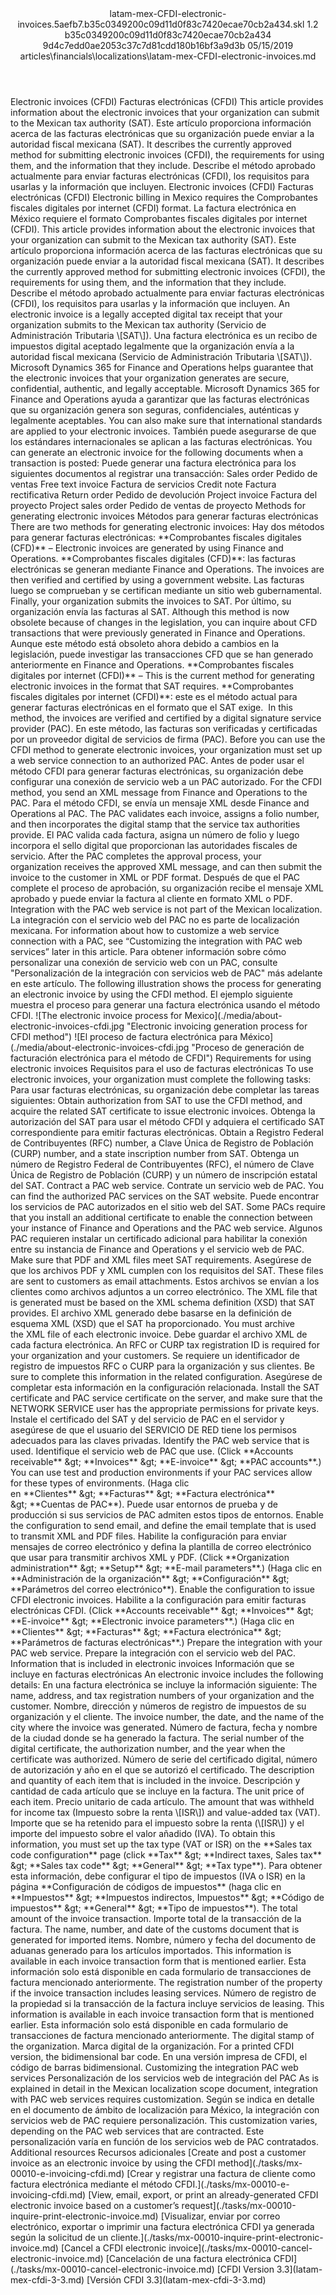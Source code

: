 <?xml version="1.0" encoding="UTF-8"?>
<xliff xmlns:logoport="urn:logoport:xliffeditor:xliff-extras:1.0" xmlns:tilt="urn:logoport:xliffeditor:tilt-non-translatables:1.0" xmlns:xsi="http://www.w3.org/2001/XMLSchema-instance" xmlns="urn:oasis:names:tc:xliff:document:1.2" xmlns:xliffext="urn:microsoft:content:schema:xliffextensions" version="1.2" xsi:schemaLocation="urn:oasis:names:tc:xliff:document:1.2 xliff-core-1.2-transitional.xsd">
  <file datatype="xml" source-language="en-US" original="latam-mex-CFDI-electronic-invoices.md" target-language="es-ES">
    <header>
      <tool tool-company="Microsoft" tool-version="1.0-7889195" tool-name="mdxliff" tool-id="mdxliff"/>
      <xliffext:skl_file_name>latam-mex-CFDI-electronic-invoices.5aefb7.b35c0349200c09d11d0f83c7420ecae70cb2a434.skl</xliffext:skl_file_name>
      <xliffext:version>1.2</xliffext:version>
      <xliffext:ms.openlocfilehash>b35c0349200c09d11d0f83c7420ecae70cb2a434</xliffext:ms.openlocfilehash>
      <xliffext:ms.sourcegitcommit>9d4c7edd0ae2053c37c7d81cdd180b16bf3a9d3b</xliffext:ms.sourcegitcommit>
      <xliffext:ms.lasthandoff>05/15/2019</xliffext:ms.lasthandoff>
      <xliffext:ms.openlocfilepath>articles\financials\localizations\latam-mex-CFDI-electronic-invoices.md</xliffext:ms.openlocfilepath>
    </header>
    <body>
      <group extype="content" id="content">
        <trans-unit xml:space="preserve" translate="yes" id="101" restype="x-metadata">
          <source>Electronic invoices (CFDI)</source>
        <target logoport:matchpercent="101" state="translated" state-qualifier="leveraged-tm">Facturas electrónicas (CFDI)</target></trans-unit>
        <trans-unit xml:space="preserve" translate="yes" id="102" restype="x-metadata">
          <source>This article provides information about the electronic invoices that your organization can submit to the Mexican tax authority (SAT).</source>
        <target logoport:matchpercent="101" state="translated" state-qualifier="leveraged-tm">Este artículo proporciona información acerca de las facturas electrónicas que su organización puede enviar a la autoridad fiscal mexicana (SAT).</target></trans-unit>
        <trans-unit xml:space="preserve" translate="yes" id="103" restype="x-metadata">
          <source>It describes the currently approved method for submitting electronic invoices (CFDI), the requirements for using them, and the information that they include.</source>
        <target logoport:matchpercent="101" state="translated" state-qualifier="leveraged-tm">Describe el método aprobado actualmente para enviar facturas electrónicas (CFDI), los requisitos para usarlas y la información que incluyen.</target></trans-unit>
        <trans-unit xml:space="preserve" translate="yes" id="104">
          <source>Electronic invoices (CFDI)</source>
        <target logoport:matchpercent="101" state="translated" state-qualifier="leveraged-tm">Facturas electrónicas (CFDI)</target></trans-unit>
        <trans-unit xml:space="preserve" translate="yes" id="105">
          <source>Electronic billing in Mexico requires the Comprobantes fiscales digitales por internet (CFDI) format.</source>
        <target logoport:matchpercent="101" state="translated" state-qualifier="leveraged-tm">La factura electrónica en México requiere el formato Comprobantes fiscales digitales por internet (CFDI).</target></trans-unit>
        <trans-unit xml:space="preserve" translate="yes" id="106">
          <source>This article provides information about the electronic invoices that your organization can submit to the Mexican tax authority (SAT).</source>
        <target logoport:matchpercent="101" state="translated" state-qualifier="leveraged-tm">Este artículo proporciona información acerca de las facturas electrónicas que su organización puede enviar a la autoridad fiscal mexicana (SAT).</target></trans-unit>
        <trans-unit xml:space="preserve" translate="yes" id="107">
          <source>It describes the currently approved method for submitting electronic invoices (CFDI), the requirements for using them, and the information that they include.</source>
        <target logoport:matchpercent="101" state="translated" state-qualifier="leveraged-tm">Describe el método aprobado actualmente para enviar facturas electrónicas (CFDI), los requisitos para usarlas y la información que incluyen.</target></trans-unit>
        <trans-unit xml:space="preserve" translate="yes" id="108">
          <source>An electronic invoice is a legally accepted digital tax receipt that your organization submits to the Mexican tax authority (Servicio de Administración Tributaria <ph id="ph1">\[</ph>SAT<ph id="ph2">\]</ph>).</source>
        <target logoport:matchpercent="101" state="translated" state-qualifier="leveraged-tm">Una factura electrónica es un recibo de impuestos digital aceptado legalmente que la organización envía a la autoridad fiscal mexicana (Servicio de Administración Tributaria <ph id="ph1">\[</ph>SAT<ph id="ph2">\]</ph>).</target></trans-unit>
        <trans-unit xml:space="preserve" translate="yes" id="109">
          <source>Microsoft Dynamics 365 for Finance and Operations helps guarantee that the electronic invoices that your organization generates are secure, confidential, authentic, and legally acceptable.</source>
        <target logoport:matchpercent="101" state="translated" state-qualifier="leveraged-tm">Microsoft Dynamics 365 for Finance and Operations ayuda a garantizar que las facturas electrónicas que su organización genera son seguras, confidenciales, auténticas y legalmente aceptables.</target></trans-unit>
        <trans-unit xml:space="preserve" translate="yes" id="110">
          <source>You can also make sure that international standards are applied to your electronic invoices.</source>
        <target logoport:matchpercent="101" state="translated" state-qualifier="leveraged-tm">También puede asegurarse de que los estándares internacionales se aplican a las facturas electrónicas.</target></trans-unit>
        <trans-unit xml:space="preserve" translate="yes" id="111">
          <source>You can generate an electronic invoice for the following documents when a transaction is posted:</source>
        <target logoport:matchpercent="101" state="translated" state-qualifier="leveraged-tm">Puede generar una factura electrónica para los siguientes documentos al registrar una transacción:</target></trans-unit>
        <trans-unit xml:space="preserve" translate="yes" id="112">
          <source>Sales order</source>
        <target logoport:matchpercent="101" state="translated" state-qualifier="leveraged-tm">Pedido de ventas</target></trans-unit>
        <trans-unit xml:space="preserve" translate="yes" id="113">
          <source>Free text invoice</source>
        <target logoport:matchpercent="101" state="translated" state-qualifier="leveraged-tm">Factura de servicios</target></trans-unit>
        <trans-unit xml:space="preserve" translate="yes" id="114">
          <source>Credit note</source>
        <target logoport:matchpercent="101" state="translated" state-qualifier="leveraged-tm">Factura rectificativa</target></trans-unit>
        <trans-unit xml:space="preserve" translate="yes" id="115">
          <source>Return order</source>
        <target logoport:matchpercent="101" state="translated" state-qualifier="leveraged-tm">Pedido de devolución</target></trans-unit>
        <trans-unit xml:space="preserve" translate="yes" id="116">
          <source>Project invoice</source>
        <target logoport:matchpercent="101" state="translated" state-qualifier="leveraged-tm">Factura del proyecto</target></trans-unit>
        <trans-unit xml:space="preserve" translate="yes" id="117">
          <source>Project sales order</source>
        <target logoport:matchpercent="101" state="translated" state-qualifier="leveraged-tm">Pedido de ventas de proyecto</target></trans-unit>
        <trans-unit xml:space="preserve" translate="yes" id="118">
          <source>Methods for generating electronic invoices</source>
        <target logoport:matchpercent="101" state="translated" state-qualifier="leveraged-tm">Métodos para generar facturas electrónicas</target></trans-unit>
        <trans-unit xml:space="preserve" translate="yes" id="119">
          <source>There are two methods for generating electronic invoices:</source>
        <target logoport:matchpercent="101" state="translated" state-qualifier="leveraged-tm">Hay dos métodos para generar facturas electrónicas:</target></trans-unit>
        <trans-unit xml:space="preserve" translate="yes" id="120">
          <source><bpt id="p1">**</bpt>Comprobantes fiscales digitales (CFD)<ept id="p1">**</ept> – Electronic invoices are generated by using Finance and Operations.</source>
        <target logoport:matchpercent="101" state="translated" state-qualifier="leveraged-tm"><bpt id="p1">**</bpt>Comprobantes fiscales digitales (CFD)<ept id="p1">**</ept>: las facturas electrónicas se generan mediante Finance and Operations.</target></trans-unit>
        <trans-unit xml:space="preserve" translate="yes" id="121">
          <source>The invoices are then verified and certified by using a government website.</source>
        <target logoport:matchpercent="101" state="translated" state-qualifier="leveraged-tm">Las facturas luego se comprueban y se certifican mediante un sitio web gubernamental.</target></trans-unit>
        <trans-unit xml:space="preserve" translate="yes" id="122">
          <source>Finally, your organization submits the invoices to SAT.</source>
        <target logoport:matchpercent="101" state="translated" state-qualifier="leveraged-tm">Por último, su organización envía las facturas al SAT.</target></trans-unit>
        <trans-unit xml:space="preserve" translate="yes" id="123">
          <source>Although this method is now obsolete because of changes in the legislation, you can inquire about CFD transactions that were previously generated in Finance and Operations.</source>
        <target logoport:matchpercent="101" state="translated" state-qualifier="leveraged-tm">Aunque este método está obsoleto ahora debido a cambios en la legislación, puede investigar las transacciones CFD que se han generado anteriormente en Finance and Operations.</target></trans-unit>
        <trans-unit xml:space="preserve" translate="yes" id="124">
          <source><bpt id="p1">**</bpt>Comprobantes fiscales digitales por internet (CFDI)<ept id="p1">**</ept> – This is the current method for generating electronic invoices in the format that SAT requires.</source>
        <target logoport:matchpercent="101" state="translated" state-qualifier="leveraged-tm"><bpt id="p1">**</bpt>Comprobantes fiscales digitales por internet (CFDI)<ept id="p1">**</ept>: este es el método actual para generar facturas electrónicas en el formato que el SAT exige.</target></trans-unit>
        <trans-unit xml:space="preserve" translate="yes" id="125">
          <source> In this method, the invoices are verified and certified by a digital signature service provider (PAC).</source>
        <target logoport:matchpercent="101" state="translated" state-qualifier="leveraged-tm">En este método, las facturas son verificadas y certificadas por un proveedor digital de servicios de firma (PAC).</target></trans-unit>
        <trans-unit xml:space="preserve" translate="yes" id="126">
          <source>Before you can use the CFDI method to generate electronic invoices, your organization must set up a web service connection to an authorized PAC.</source>
        <target logoport:matchpercent="101" state="translated" state-qualifier="leveraged-tm">Antes de poder usar el método CFDI para generar facturas electrónicas, su organización debe configurar una conexión de servicio web a un PAC autorizado.</target></trans-unit>
        <trans-unit xml:space="preserve" translate="yes" id="127">
          <source>For the CFDI method, you send an XML message from Finance and Operations to the PAC.</source>
        <target logoport:matchpercent="101" state="translated" state-qualifier="leveraged-tm">Para el método CFDI, se envía un mensaje XML desde Finance and Operations al PAC.</target></trans-unit>
        <trans-unit xml:space="preserve" translate="yes" id="128">
          <source>The PAC validates each invoice, assigns a folio number, and then incorporates the digital stamp that the service tax authorities provide.</source>
        <target logoport:matchpercent="101" state="translated" state-qualifier="leveraged-tm">El PAC valida cada factura, asigna un número de folio y luego incorpora el sello digital que proporcionan las autoridades fiscales de servicio.</target></trans-unit>
        <trans-unit xml:space="preserve" translate="yes" id="129">
          <source>After the PAC completes the approval process, your organization receives the approved XML message, and can then submit the invoice to the customer in XML or PDF format.</source>
        <target logoport:matchpercent="101" state="translated" state-qualifier="leveraged-tm">Después de que el PAC complete el proceso de aprobación, su organización recibe el mensaje XML aprobado y puede enviar la factura al cliente en formato XML o PDF.</target></trans-unit>
        <trans-unit xml:space="preserve" translate="yes" id="130">
          <source>Integration with the PAC web service is not part of the Mexican localization.</source>
        <target logoport:matchpercent="101" state="translated" state-qualifier="leveraged-tm">La integración con el servicio web del PAC no es parte de localización mexicana.</target></trans-unit>
        <trans-unit xml:space="preserve" translate="yes" id="131">
          <source>For information about how to customize a web service connection with a PAC, see “Customizing the integration with PAC web services” later in this article.</source>
        <target logoport:matchpercent="101" state="translated" state-qualifier="leveraged-tm">Para obtener información sobre cómo personalizar una conexión de servicio web con un PAC, consulte "Personalización de la integración con servicios web de PAC" más adelante en este artículo.</target></trans-unit>
        <trans-unit xml:space="preserve" translate="yes" id="132">
          <source>The following illustration shows the process for generating an electronic invoice by using the CFDI method.</source>
        <target logoport:matchpercent="101" state="translated" state-qualifier="leveraged-tm">El ejemplo siguiente muestra el proceso para generar una factura electrónica usando el método CFDI.</target></trans-unit>
        <trans-unit xml:space="preserve" translate="yes" id="133">
          <source><bpt id="p1">![</bpt>The electronic invoice process for Mexico<ept id="p1">]</ept><bpt id="p2">(./media/about-electronic-invoices-cfdi.jpg "</bpt>Electronic invoicing generation process for CFDI method<ept id="p2">")</ept></source>
        <target logoport:matchpercent="101" state="translated" state-qualifier="leveraged-tm"><bpt id="p1">![</bpt>El proceso de factura electrónica para México<ept id="p1">]</ept><bpt id="p2">(./media/about-electronic-invoices-cfdi.jpg "</bpt>Proceso de generación de facturación electrónica para el método de CFDI<ept id="p2">")</ept></target></trans-unit>
        <trans-unit xml:space="preserve" translate="yes" id="134">
          <source>Requirements for using electronic invoices</source>
        <target logoport:matchpercent="101" state="translated" state-qualifier="leveraged-tm">Requisitos para el uso de facturas electrónicas</target></trans-unit>
        <trans-unit xml:space="preserve" translate="yes" id="135">
          <source>To use electronic invoices, your organization must complete the following tasks:</source>
        <target logoport:matchpercent="101" state="translated" state-qualifier="leveraged-tm">Para usar facturas electrónicas, su organización debe completar las tareas siguientes:</target></trans-unit>
        <trans-unit xml:space="preserve" translate="yes" id="136">
          <source>Obtain authorization from SAT to use the CFDI method, and acquire the related SAT certificate to issue electronic invoices.</source>
        <target logoport:matchpercent="101" state="translated" state-qualifier="leveraged-tm">Obtenga la autorización del SAT para usar el método CFDI y adquiera el certificado SAT correspondiente para emitir facturas electrónicas.</target></trans-unit>
        <trans-unit xml:space="preserve" translate="yes" id="137">
          <source>Obtain a Registro Federal de Contribuyentes (RFC) number, a Clave Única de Registro de Población (CURP) number, and a state inscription number from SAT.</source>
        <target logoport:matchpercent="101" state="translated" state-qualifier="leveraged-tm">Obtenga un número de Registro Federal de Contribuyentes (RFC), el número de Clave Única de Registro de Población (CURP) y un número de inscripción estatal del SAT.</target></trans-unit>
        <trans-unit xml:space="preserve" translate="yes" id="138">
          <source>Contract a PAC web service.</source>
        <target logoport:matchpercent="101" state="translated" state-qualifier="leveraged-tm">Contrate un servicio web de PAC.</target></trans-unit>
        <trans-unit xml:space="preserve" translate="yes" id="139">
          <source>You can find the authorized PAC services on the SAT website.</source>
        <target logoport:matchpercent="101" state="translated" state-qualifier="leveraged-tm">Puede encontrar los servicios de PAC autorizados en el sitio web del SAT.</target></trans-unit>
        <trans-unit xml:space="preserve" translate="yes" id="140">
          <source>Some PACs require that you install an additional certificate to enable the connection between your instance of Finance and Operations and the PAC web service.</source>
        <target logoport:matchpercent="101" state="translated" state-qualifier="leveraged-tm">Algunos PAC requieren instalar un certificado adicional para habilitar la conexión entre su instancia de Finance and Operations y el servicio web de PAC.</target></trans-unit>
        <trans-unit xml:space="preserve" translate="yes" id="141">
          <source>Make sure that PDF and XML files meet SAT requirements.</source>
        <target logoport:matchpercent="101" state="translated" state-qualifier="leveraged-tm">Asegúrese de que los archivos PDF y XML cumplen con los requisitos del SAT.</target></trans-unit>
        <trans-unit xml:space="preserve" translate="yes" id="142">
          <source>These files are sent to customers as email attachments.</source>
        <target logoport:matchpercent="101" state="translated" state-qualifier="leveraged-tm">Estos archivos se envían a los clientes como archivos adjuntos a un correo electrónico.</target></trans-unit>
        <trans-unit xml:space="preserve" translate="yes" id="143">
          <source>The XML file that is generated must be based on the XML schema definition (XSD) that SAT provides.</source>
        <target logoport:matchpercent="101" state="translated" state-qualifier="leveraged-tm">El archivo XML generado debe basarse en la definición de esquema XML (XSD) que el SAT ha proporcionado.</target></trans-unit>
        <trans-unit xml:space="preserve" translate="yes" id="144">
          <source>You must archive the XML file of each electronic invoice.</source>
        <target logoport:matchpercent="101" state="translated" state-qualifier="leveraged-tm">Debe guardar el archivo XML de cada factura electrónica.</target></trans-unit>
        <trans-unit xml:space="preserve" translate="yes" id="145">
          <source>An RFC or CURP tax registration ID is required for your organization and your customers.</source>
        <target logoport:matchpercent="101" state="translated" state-qualifier="leveraged-tm">Se requiere un identificador de registro de impuestos RFC o CURP para la organización y sus clientes.</target></trans-unit>
        <trans-unit xml:space="preserve" translate="yes" id="146">
          <source>Be sure to complete this information in the related configuration.</source>
        <target logoport:matchpercent="101" state="translated" state-qualifier="leveraged-tm">Asegúrese de completar esta información en la configuración relacionada.</target></trans-unit>
        <trans-unit xml:space="preserve" translate="yes" id="147">
          <source>Install the SAT certificate and PAC service certificate on the server, and make sure that the NETWORK SERVICE user has the appropriate permissions for private keys.</source>
        <target logoport:matchpercent="101" state="translated" state-qualifier="leveraged-tm">Instale el certificado del SAT y del servicio de PAC en el servidor y asegúrese de que el usuario del SERVICIO DE RED tiene los permisos adecuados para las claves privadas.</target></trans-unit>
        <trans-unit xml:space="preserve" translate="yes" id="148">
          <source>Identify the PAC web service that is used.</source>
        <target logoport:matchpercent="101" state="translated" state-qualifier="leveraged-tm">Identifique el servicio web de PAC que use.</target></trans-unit>
        <trans-unit xml:space="preserve" translate="yes" id="149">
          <source>(Click<bpt id="p1"> **</bpt>Accounts receivable<ept id="p1">**</ept><ph id="ph1"> </ph><ph id="ph2">&amp;gt;</ph><bpt id="p2"> **</bpt>Invoices<ept id="p2">**</ept> <ph id="ph3">&amp;gt;</ph> <bpt id="p3">**</bpt>E-invoice<ept id="p3">**</ept> <ph id="ph4">&amp;gt;</ph><bpt id="p4"> **</bpt>PAC accounts<ept id="p4">**</ept>.) You can use test and production environments if your PAC services allow for these types of environments.</source>
        <target logoport:matchpercent="101" state="translated" state-qualifier="leveraged-tm">(Haga clic en<bpt id="p1"> **</bpt>Clientes<ept id="p1">**</ept><ph id="ph1"> </ph><ph id="ph2">&amp;gt;</ph><bpt id="p2"> **</bpt>Facturas<ept id="p2">**</ept> <ph id="ph3">&amp;gt;</ph> <bpt id="p3">**</bpt>Factura electrónica<ept id="p3">**</ept> <ph id="ph4">&amp;gt;</ph><bpt id="p4"> **</bpt>Cuentas de PAC<ept id="p4">**</ept>). Puede usar entornos de prueba y de producción si sus servicios de PAC admiten estos tipos de entornos.</target></trans-unit>
        <trans-unit xml:space="preserve" translate="yes" id="150">
          <source>Enable the configuration to send email, and define the email template that is used to transmit XML and PDF files.</source>
        <target logoport:matchpercent="101" state="translated" state-qualifier="leveraged-tm">Habilite la configuración para enviar mensajes de correo electrónico y defina la plantilla de correo electrónico que usar para transmitir archivos XML y PDF.</target></trans-unit>
        <trans-unit xml:space="preserve" translate="yes" id="151">
          <source>(Click <bpt id="p1">**</bpt>Organization administration<ept id="p1">**</ept> <ph id="ph1">&amp;gt;</ph> <bpt id="p2">**</bpt>Setup<ept id="p2">**</ept> <ph id="ph2">&amp;gt;</ph> <bpt id="p3">**</bpt>E-mail parameters<ept id="p3">**</ept>.)</source>
        <target logoport:matchpercent="101" state="translated" state-qualifier="leveraged-tm">(Haga clic en <bpt id="p1">**</bpt>Administración de la organización<ept id="p1">**</ept> <ph id="ph1">&amp;gt;</ph> <bpt id="p2">**</bpt>Configuración<ept id="p2">**</ept> <ph id="ph2">&amp;gt;</ph> <bpt id="p3">**</bpt>Parámetros del correo electrónico<ept id="p3">**</ept>).</target></trans-unit>
        <trans-unit xml:space="preserve" translate="yes" id="152">
          <source>Enable the configuration to issue CFDI electronic invoices.</source>
        <target logoport:matchpercent="101" state="translated" state-qualifier="leveraged-tm">Habilite a la configuración para emitir facturas electrónicas CFDI.</target></trans-unit>
        <trans-unit xml:space="preserve" translate="yes" id="153">
          <source>(Click <bpt id="p1">**</bpt>Accounts receivable<ept id="p1">**</ept><ph id="ph1"> </ph><ph id="ph2">&amp;gt;</ph><bpt id="p2"> **</bpt>Invoices<ept id="p2">**</ept> <ph id="ph3">&amp;gt;</ph> <bpt id="p3">**</bpt>E-invoice<ept id="p3">**</ept> <ph id="ph4">&amp;gt;</ph> <bpt id="p4">**</bpt>Electronic invoice parameters<ept id="p4">**</ept>.)</source>
        <target logoport:matchpercent="101" state="translated" state-qualifier="leveraged-tm">(Haga clic en <bpt id="p1">**</bpt>Clientes<ept id="p1">**</ept><ph id="ph1"> </ph><ph id="ph2">&amp;gt;</ph><bpt id="p2"> **</bpt>Facturas<ept id="p2">**</ept> <ph id="ph3">&amp;gt;</ph> <bpt id="p3">**</bpt>Factura electrónica<ept id="p3">**</ept> <ph id="ph4">&amp;gt;</ph> <bpt id="p4">**</bpt>Parámetros de facturas electrónicas<ept id="p4">**</ept>.)</target></trans-unit>
        <trans-unit xml:space="preserve" translate="yes" id="154">
          <source>Prepare the integration with your PAC web service.</source>
        <target logoport:matchpercent="101" state="translated" state-qualifier="leveraged-tm">Prepare la integración con el servicio web del PAC.</target></trans-unit>
        <trans-unit xml:space="preserve" translate="yes" id="155">
          <source>Information that is included in electronic invoices</source>
        <target logoport:matchpercent="101" state="translated" state-qualifier="leveraged-tm">Información que se incluye en facturas electrónicas</target></trans-unit>
        <trans-unit xml:space="preserve" translate="yes" id="156">
          <source>An electronic invoice includes the following details:</source>
        <target logoport:matchpercent="101" state="translated" state-qualifier="leveraged-tm">En una factura electrónica se incluye la información siguiente:</target></trans-unit>
        <trans-unit xml:space="preserve" translate="yes" id="157">
          <source>The name, address, and tax registration numbers of your organization and the customer.</source>
        <target logoport:matchpercent="101" state="translated" state-qualifier="leveraged-tm">Nombre, dirección y números de registro de impuestos de su organización y el cliente.</target></trans-unit>
        <trans-unit xml:space="preserve" translate="yes" id="158">
          <source>The invoice number, the date, and the name of the city where the invoice was generated.</source>
        <target logoport:matchpercent="101" state="translated" state-qualifier="leveraged-tm">Número de factura, fecha y nombre de la ciudad donde se ha generado la factura.</target></trans-unit>
        <trans-unit xml:space="preserve" translate="yes" id="159">
          <source>The serial number of the digital certificate, the authorization number, and the year when the certificate was authorized.</source>
        <target logoport:matchpercent="101" state="translated" state-qualifier="leveraged-tm">Número de serie del certificado digital, número de autorización y año en el que se autorizó el certificado.</target></trans-unit>
        <trans-unit xml:space="preserve" translate="yes" id="160">
          <source>The description and quantity of each item that is included in the invoice.</source>
        <target logoport:matchpercent="101" state="translated" state-qualifier="leveraged-tm">Descripción y cantidad de cada artículo que se incluye en la factura.</target></trans-unit>
        <trans-unit xml:space="preserve" translate="yes" id="161">
          <source>The unit price of each item.</source>
        <target logoport:matchpercent="101" state="translated" state-qualifier="leveraged-tm">Precio unitario de cada artículo.</target></trans-unit>
        <trans-unit xml:space="preserve" translate="yes" id="162">
          <source>The amount that was withheld for income tax (Impuesto sobre la renta <ph id="ph1">\[</ph>ISR<ph id="ph2">\]</ph>) and value-added tax (VAT).</source>
        <target logoport:matchpercent="101" state="translated" state-qualifier="leveraged-tm">Importe que se ha retenido para el impuesto sobre la renta (<ph id="ph1">\[</ph>ISR<ph id="ph2">\]</ph>) y el importe del impuesto sobre el valor añadido (IVA).</target></trans-unit>
        <trans-unit xml:space="preserve" translate="yes" id="163">
          <source>To obtain this information, you must set up the tax type (VAT or ISR) on the <bpt id="p1">**</bpt>Sales tax code configuration<ept id="p1">**</ept> page (click <bpt id="p2">**</bpt>Tax<ept id="p2">**</ept> <ph id="ph1">&amp;gt;</ph> <bpt id="p3">**</bpt>Indirect taxes, Sales tax<ept id="p3">**</ept> <ph id="ph2">&amp;gt;</ph> <bpt id="p4">**</bpt>Sales tax code<ept id="p4">**</ept> <ph id="ph3">&amp;gt;</ph> <bpt id="p5">**</bpt>General<ept id="p5">**</ept> <ph id="ph4">&amp;gt;</ph> <bpt id="p6">**</bpt>Tax type<ept id="p6">**</ept>).</source>
        <target logoport:matchpercent="101" state="translated" state-qualifier="leveraged-tm">Para obtener esta información, debe configurar el tipo de impuestos (IVA o ISR) en la página <bpt id="p1">**</bpt>Configuración de códigos de impuestos<ept id="p1">**</ept> (haga clic en <bpt id="p2">**</bpt>Impuestos<ept id="p2">**</ept> <ph id="ph1">&amp;gt;</ph> <bpt id="p3">**</bpt>Impuestos indirectos, Impuestos<ept id="p3">**</ept> <ph id="ph2">&amp;gt;</ph> <bpt id="p4">**</bpt>Código de impuestos<ept id="p4">**</ept> <ph id="ph3">&amp;gt;</ph> <bpt id="p5">**</bpt>General<ept id="p5">**</ept> <ph id="ph4">&amp;gt;</ph> <bpt id="p6">**</bpt>Tipo de impuestos<ept id="p6">**</ept>).</target></trans-unit>
        <trans-unit xml:space="preserve" translate="yes" id="164">
          <source>The total amount of the invoice transaction.</source>
        <target logoport:matchpercent="101" state="translated" state-qualifier="leveraged-tm">Importe total de la transacción de la factura.</target></trans-unit>
        <trans-unit xml:space="preserve" translate="yes" id="165">
          <source>The name, number, and date of the customs document that is generated for imported items.</source>
        <target logoport:matchpercent="101" state="translated" state-qualifier="leveraged-tm">Nombre, número y fecha del documento de aduanas generado para los artículos importados.</target></trans-unit>
        <trans-unit xml:space="preserve" translate="yes" id="166">
          <source>This information is available in each invoice transaction form that is mentioned earlier.</source>
        <target logoport:matchpercent="101" state="translated" state-qualifier="leveraged-tm">Esta información solo está disponible en cada formulario de transacciones de factura mencionado anteriormente.</target></trans-unit>
        <trans-unit xml:space="preserve" translate="yes" id="167">
          <source>The registration number of the property if the invoice transaction includes leasing services.</source>
        <target logoport:matchpercent="101" state="translated" state-qualifier="leveraged-tm">Número de registro de la propiedad si la transacción de la factura incluye servicios de leasing.</target></trans-unit>
        <trans-unit xml:space="preserve" translate="yes" id="168">
          <source>This information is available in each invoice transaction form that is mentioned earlier.</source>
        <target logoport:matchpercent="101" state="translated" state-qualifier="leveraged-tm">Esta información solo está disponible en cada formulario de transacciones de factura mencionado anteriormente.</target></trans-unit>
        <trans-unit xml:space="preserve" translate="yes" id="169">
          <source>The digital stamp of the organization.</source>
        <target logoport:matchpercent="101" state="translated" state-qualifier="leveraged-tm">Marca digital de la organización.</target></trans-unit>
        <trans-unit xml:space="preserve" translate="yes" id="170">
          <source>For a printed CFDI version, the bidimensional bar code.</source>
        <target logoport:matchpercent="101" state="translated" state-qualifier="leveraged-tm">En una versión impresa de CFDI, el código de barras bidimensional.</target></trans-unit>
        <trans-unit xml:space="preserve" translate="yes" id="171">
          <source>Customizing the integration PAC web services</source>
        <target logoport:matchpercent="101" state="translated" state-qualifier="leveraged-tm">Personalización de los servicios web de integración del PAC</target></trans-unit>
        <trans-unit xml:space="preserve" translate="yes" id="172">
          <source>As is explained in detail in the Mexican localization scope document, integration with PAC web services requires customization.</source>
        <target logoport:matchpercent="101" state="translated" state-qualifier="leveraged-tm">Según se indica en detalle en el documento de ámbito de localización para México, la integración con servicios web de PAC requiere personalización.</target></trans-unit>
        <trans-unit xml:space="preserve" translate="yes" id="173">
          <source>This customization varies, depending on the PAC web services that are contracted.</source>
        <target logoport:matchpercent="101" state="translated" state-qualifier="leveraged-tm">Este personalización varía en función de los servicios web de PAC contratados.</target></trans-unit>
        <trans-unit xml:space="preserve" translate="yes" id="174">
          <source>Additional resources</source>
        <target logoport:matchpercent="101" state="translated" state-qualifier="leveraged-tm">Recursos adicionales</target></trans-unit>
        <trans-unit xml:space="preserve" translate="yes" id="175">
          <source><bpt id="p1">[</bpt>Create and post a customer invoice as an electronic invoice by using the CFDI method<ept id="p1">](./tasks/mx-00010-e-invoicing-cfdi.md)</ept></source>
        <target logoport:matchpercent="101" state="translated" state-qualifier="leveraged-tm"><bpt id="p1">[</bpt>Crear y registrar una factura de cliente como factura electrónica mediante el método CFDI.<ept id="p1">](./tasks/mx-00010-e-invoicing-cfdi.md)</ept></target></trans-unit>
        <trans-unit xml:space="preserve" translate="yes" id="176">
          <source><bpt id="p1">[</bpt>View, email, export, or print an already-generated CFDI electronic invoice based on a customer’s request<ept id="p1">](./tasks/mx-00010-inquire-print-electronic-invoice.md)</ept></source>
        <target logoport:matchpercent="101" state="translated" state-qualifier="leveraged-tm"><bpt id="p1">[</bpt>Visualizar, enviar por correo electrónico, exportar o imprimir una factura electrónica CFDI ya generada según la solicitud de un cliente.<ept id="p1">](./tasks/mx-00010-inquire-print-electronic-invoice.md)</ept></target></trans-unit>
        <trans-unit xml:space="preserve" translate="yes" id="177">
          <source><bpt id="p1">[</bpt>Cancel a CFDI electronic invoice<ept id="p1">](./tasks/mx-00010-cancel-electronic-invoice.md)</ept></source>
        <target logoport:matchpercent="101" state="translated" state-qualifier="leveraged-tm"><bpt id="p1">[</bpt>Cancelación de una factura electrónica CFDI<ept id="p1">](./tasks/mx-00010-cancel-electronic-invoice.md)</ept></target></trans-unit>
        <trans-unit xml:space="preserve" translate="yes" id="178">
          <source><bpt id="p1">[</bpt>CFDI Version 3.3<ept id="p1">](latam-mex-cfdi-3-3.md)</ept></source>
        <target logoport:matchpercent="101" state="translated" state-qualifier="leveraged-tm"><bpt id="p1">[</bpt>Versión CFDI 3.3<ept id="p1">](latam-mex-cfdi-3-3.md)</ept></target></trans-unit>
      </group>
    </body>
  </file>
</xliff>